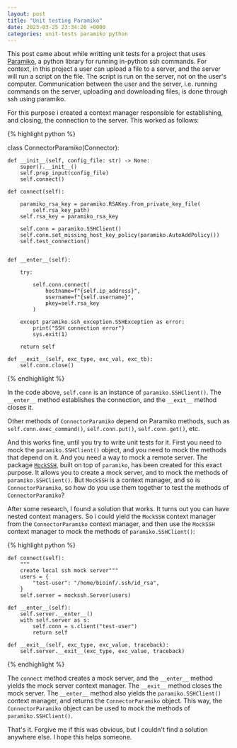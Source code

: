 ```yaml
---
layout: post
title: "Unit testing Paramiko"
date: 2023-03-25 23:34:26 +0000
categories: unit-tests paramiko python
---
```


This post came about while writting unit tests for a project that uses [Paramiko](https://www.paramiko.org/), a python library for running in-python ssh commands. For context, in this project a user can upload a file to a server, and the server will run a script on the file. The script is run on the server, not on the user's computer. Communication between the user and the server, i.e. running commands on the server, uploading and downloading files, is done through ssh using paramiko.

For this purpose i created a context manager responsible for establishing, and closing, the connection to the server. This worked as follows:

{% highlight python %}

class ConnectorParamiko(Connector):

    def __init__(self, config_file: str) -> None:
        super().__init__()
        self.prep_input(config_file)
        self.connect()

    def connect(self):

        paramiko_rsa_key = paramiko.RSAKey.from_private_key_file(
            self.rsa_key_path)
        self.rsa_key = paramiko_rsa_key

        self.conn = paramiko.SSHClient()
        self.conn.set_missing_host_key_policy(paramiko.AutoAddPolicy())
        self.test_connection()


    def __enter__(self):

        try:

            self.conn.connect(
                hostname=f"{self.ip_address}",
                username=f"{self.username}",
                pkey=self.rsa_key
            )

        except paramiko.ssh_exception.SSHException as error:
            print("SSH connection error")
            sys.exit(1)

        return self

    def __exit__(self, exc_type, exc_val, exc_tb):
        self.conn.close()

{% endhighlight %}

In the code above, `self.conn` is an instance of `paramiko.SSHClient()`. The `__enter__` method establishes the connection, and the `__exit__` method closes it.

Other methods of `ConnectorParamiko` depend on Paramiko methods, such as `self.conn.exec_command()`, `self.conn.put()`, `self.conn.get()`, etc.

And this works fine, until you try to write unit tests for it. First you need to mock the `paramiko.SSHClient()` object, and you need to mock the methods that depend on it. And you need a way to mock a remote server. The package [`MockSSH`](https://pypi.org/project/MockSSH/), built on top of `paramiko`, has been created for this exact purpose. It allows you to create a mock server, and to mock the methods of `paramiko.SSHClient()`. But `MockSSH` is a context manager, and so is `ConnectorParamiko`, so how do you use them together to test the methods of `ConnectorParamiko`?

After some research, I found a solution that works. It turns out you can have nested context managers. So i could yield the `MockSSH` context manager from the `ConnectorParamiko` context manager, and then use the `MockSSH` context manager to mock the methods of `paramiko.SSHClient()`:

{% highlight python %}

    def connect(self):
        """
        create local ssh mock server"""
        users = {
            "test-user": "/home/bioinf/.ssh/id_rsa",
        }
        self.server = mockssh.Server(users)

    def __enter__(self):
        self.server.__enter__()
        with self.server as s:
            self.conn = s.client("test-user")
            return self

    def __exit__(self, exc_type, exc_value, traceback):
        self.server.__exit__(exc_type, exc_value, traceback)

{% endhighlight %}

The `connect` method creates a mock server, and the `__enter__` method yields the mock server context manager. The `__exit__` method closes the mock server. The `__enter__` method also yields the `paramiko.SSHClient()` context manager, and returns the `ConnectorParamiko` object. This way, the `ConnectorParamiko` object can be used to mock the methods of `paramiko.SSHClient()`.

That's it. Forgive me if this was obvious, but I couldn't find a solution anywhere else. I hope this helps someone.
